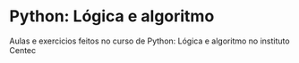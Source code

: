 # Python: Lógica e algoritmo
Aulas e exercicios feitos no curso de Python: Lógica e algoritmo no instituto Centec
